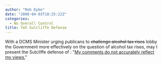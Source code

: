 ```yaml
---
author: "Rob Dyke"
date: "2008-04-03T18:25:22Z"
categories:
  - No Overall Control
title: Teh Sutcliffe Defense
---
```

With a DCMS Minister urging publicans to <strike>challenge alcohol tax rises</strike> lobby the Government more effectively on the question of alcohol tax rises, may I present the Sutcliffe defense of : "[My comments do not accurately reflect my views.](http://www.guardian.co.uk/politics/2008/apr/03/economy.drugsandalcohol?gusrc=rss&feed=uknews)"
